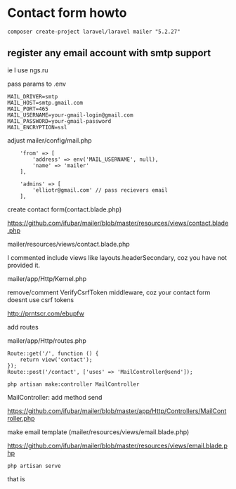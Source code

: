 # Contact form howto

```composer create-project laravel/laravel mailer "5.2.27"```

## register any email account with smtp support
ie I use ngs.ru

pass params to .env

```
MAIL_DRIVER=smtp
MAIL_HOST=smtp.gmail.com
MAIL_PORT=465
MAIL_USERNAME=your-gmail-login@gmail.com
MAIL_PASSWORD=your-gmail-password
MAIL_ENCRYPTION=ssl
```

adjust mailer/config/mail.php
```
    'from' => [
        'address' => env('MAIL_USERNAME', null),
        'name' => 'mailer'
    ],
    
    'admins' => [
        'elliotr@gmail.com' // pass recievers email
    ],
```

create contact form(contact.blade.php)

https://github.com/ifubar/mailer/blob/master/resources/views/contact.blade.php

mailer/resources/views/contact.blade.php

I commented include views like layouts.headerSecondary, coz you have not provided it.

mailer/app/Http/Kernel.php

remove/comment VerifyCsrfToken middleware, coz your contact form doesnt use csrf tokens

http://prntscr.com/ebupfw

add routes

mailer/app/Http/routes.php
```
Route::get('/', function () {
    return view('contact');
});
Route::post('/contact', ['uses' => 'MailController@send']);
```

```php artisan make:controller MailController```

MailController: add method send

https://github.com/ifubar/mailer/blob/master/app/Http/Controllers/MailController.php

make email template (mailer/resources/views/email.blade.php)

https://github.com/ifubar/mailer/blob/master/resources/views/email.blade.php

```php artisan serve```

that is

















